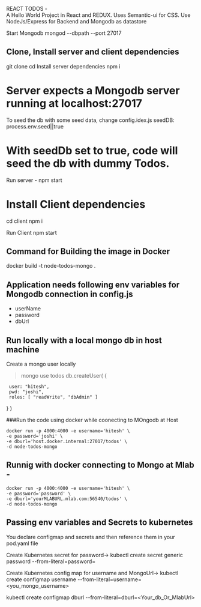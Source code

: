 REACT TODOS -  
A Hello World Project in React and REDUX.
Uses Semantic-ui for CSS.
Use NodeJs/Express for Backend and Mongodb as datastore

Start Mongodb
mongod --dbpath <yourdbpath> --port 27017

## Clone, Install server and client dependencies

git clone
cd <folderName>
Install server dependencies
npm i

# Server expects a Mongodb server running at localhost:27017

To seed the db with some seed data, change config.idex.js
seedDB: process.env.seed||true

# With seedDb set to true, code will seed the db with dummy Todos.

Run server -
npm start

# Install Client dependencies

cd client
npm i

Run Client
npm start

## Command for Building the image in Docker

docker build -t node-todos-mongo .

## Application needs following env variables for Mongodb connection in config.js

- userName
- password
- dbUrl

## Run locally with a local mongo db in host machine

Create a mongo user locally

> mongo
> use todos
> db.createUser(
> {

     user: "hitesh",
     pwd: "joshi",
     roles: [ "readWrite", "dbAdmin" ]

}
)

###Run the code using docker while coonecting to MOngodb at Host

```
docker run -p 4000:4000 -e username='hitesh' \
-e password='joshi' \
-e dburl='host.docker.internal:27017/todos' \
-d node-todos-mongo
```

## Runnig with docker connecting to Mongo at Mlab -

```
docker run -p 4000:4000 -e username='hitesh' \
-e password='password' \
-e dburl='yourMLABURL.mlab.com:56540/todos' \
-d node-todos-mongo
```

## Passing env variables and Secrets to kubernetes

You declare configmap and secrets and then reference them in your pod.yaml file

Create Kubernetes secret for password->
kubectl create secret generic password --from-literal=password=<your-mongo-password-here>

Create Kubernetes config map for username and MongoUrl->
kubectl create configmap username --from-literal=username=<you_mongo_username>

kubectl create configmap dburl --from-literal=dburl=<Your_db_Or_MlabUrl>
